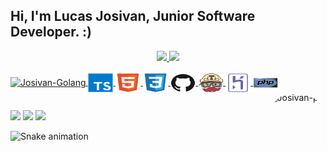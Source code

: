 ## Hi, I'm Lucas Josivan, Junior Software Developer. :)
<div align="center">
  <a href="https://github.com/lucasjosivan">
  <img height="180em" src="https://github-readme-stats.vercel.app/api?username=LucasJosivan&show_icons=true&theme=dark&include_all_commits=true&count_private=true"/>
  <img height="180em" src="https://github-readme-stats.vercel.app/api/top-langs/?username=LucasJosivan&layout=compact&langs_count=7&theme=dark"/>
</div>
<div style="display: inline_block"><br>
  <img align="center" alt="Josivan-Golang" height="30" width="40" src="https://raw.githubusercontent.com/devicons/devicon/master/icons/golang/golang-original.svg">
  <img align="center" alt="Josivan-Ts" height="30" width="40" src="https://raw.githubusercontent.com/devicons/devicon/master/icons/typescript/typescript-original.svg">
  <img align="center" alt="Josivan-HTML" height="30" width="40" src="https://raw.githubusercontent.com/devicons/devicon/master/icons/html5/html5-original.svg">
  <img align="center" alt="Josivan-CSS" height="30" width="40" src="https://raw.githubusercontent.com/devicons/devicon/master/icons/css3/css3-original.svg">
  <img align="center" alt="Josivan-GIT" height="30" width="40" src="https://raw.githubusercontent.com/devicons/devicon/master/icons/github/github-original.svg">
  <img align="center" alt="Josivan-Travis" height="30" width="40" src="https://raw.githubusercontent.com/devicons/devicon/master/icons/travis/travis-original.svg">
  <img align="center" alt="Josivan-Heroku" height="30" width="40" src="https://raw.githubusercontent.com/devicons/devicon/master/icons/heroku/heroku-original.svg">
  <img align="center" alt="Josivan-PHP" height="30" width="40" src="https://raw.githubusercontent.com/devicons/devicon/master/icons/php/php-original.svg">
  <img align="right" alt="Josivan-pic" height="150" style="border-radius:50px;" src="https://media-exp1.licdn.com/dms/image/C4E03AQG1Olmpy90yeQ/profile-displayphoto-shrink_200_200/0/1619309585058?e=1644451200&v=beta&t=Db0fvSQYhobmK9fy1vgz23uWaAEDvELsfUpJWobiUhA">
</div>

  ##

<div> 
  <a href="https://www.instagram.com/lucas.josivan/" target="_blank"><img src="https://img.shields.io/badge/-Instagram-%23E4405F?style=for-the-badge&logo=instagram&logoColor=white" target="_blank"></a>
  <a href = "mailto:lucasjosivam@hotmail.com"><img src="https://img.shields.io/badge/-Gmail-%23333?style=for-the-badge&logo=gmail&logoColor=white" target="_blank"></a>
  <a href="https://www.linkedin.com/in/lucasjosivan" target="_blank"><img src="https://img.shields.io/badge/-LinkedIn-%230077B5?style=for-the-badge&logo=linkedin&logoColor=white" target="_blank"></a> 

  ![Snake animation](https://github.com/rafaballerini/LucasJosivan/blob/output/github-contribution-grid-snake.svg)

</div>
